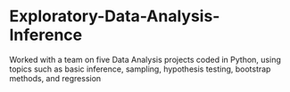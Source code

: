# Exploratory-Data-Analysis-Inference
Worked with a team on five Data Analysis projects coded in Python, using topics such as ​basic inference, sampling, hypothesis testing, bootstrap methods, and regression
